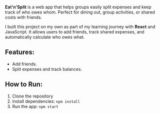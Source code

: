 **Eat'n'Split** is a web app that helps groups easily split expenses and keep track of who owes whom. Perfect for dining out, group activities, or shared costs with friends.

I built this project on my own as part of my learning journey with **React** and JavaScript. It allows users to add friends, track shared expenses, and automatically calculate who owes what.

## Features:

- Add friends.
- Split expenses and track balances.

## How to Run:

1. Clone the repository
2. Install dependencies: `npm install`
3. Run the app: `npm start`
